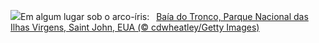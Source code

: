 ![](https://www.bing.com/th?id=OHR.TrunkBay_PT-BR8573788345_UHD.jpg&w=1000)Em algum lugar sob o arco-íris:&nbsp;&ensp;[Baía do Tronco, Parque Nacional das Ilhas Virgens, Saint John, EUA (© cdwheatley/Getty Images)](https://www.bing.com/th?id=OHR.TrunkBay_PT-BR8573788345_UHD.jpg)
<br><br/>
